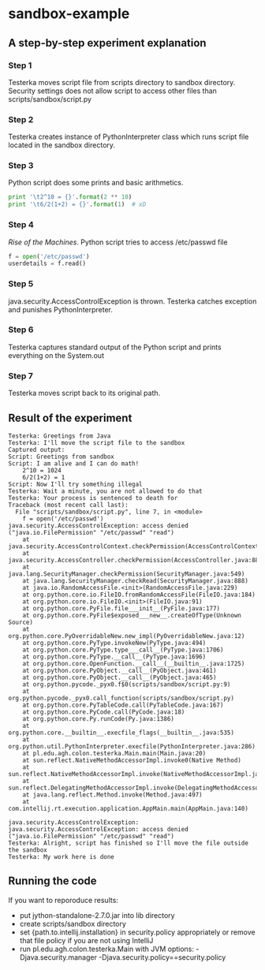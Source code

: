 # sandbox-example

## A step-by-step experiment explanation

### Step 1
Testerka moves script file from scripts directory to sandbox directory. 
Security settings does not allow script to access other files than scripts/sandbox/script.py

### Step 2
Testerka creates instance of PythonInterpreter class which runs script file located in the sandbox directory.

### Step 3
Python script does some prints and basic arithmetics.

```python
print '\t2^10 = {}'.format(2 ** 10)
print '\t6/2(1+2) = {}'.format(1)  # xD
```

### Step 4 
_Rise of the Machines_. Python script tries to access /etc/passwd file

```python
f = open('/etc/passwd')
userdetails = f.read()
```
### Step 5
java.security.AccessControlException is thrown. Testerka catches exception and punishes PythonInterpreter.

### Step 6
Testerka captures standard output of the Python script and prints everything on the System.out

### Step 7
Testerka moves script back to its original path.

## Result of the experiment

```
Testerka: Greetings from Java
Testerka: I'll move the script file to the sandbox
Captured output:
Script: Greetings from sandbox
Script: I am alive and I can do math!
	2^10 = 1024
	6/2(1+2) = 1
Script: Now I'll try something illegal
Testerka: Wait a minute, you are not allowed to do that
Testerka: Your process is sentenced to death for
Traceback (most recent call last):
  File "scripts/sandbox/script.py", line 7, in <module>
    f = open('/etc/passwd')
java.security.AccessControlException: access denied ("java.io.FilePermission" "/etc/passwd" "read")
	at java.security.AccessControlContext.checkPermission(AccessControlContext.java:472)
	at java.security.AccessController.checkPermission(AccessController.java:884)
	at java.lang.SecurityManager.checkPermission(SecurityManager.java:549)
	at java.lang.SecurityManager.checkRead(SecurityManager.java:888)
	at java.io.RandomAccessFile.<init>(RandomAccessFile.java:229)
	at org.python.core.io.FileIO.fromRandomAccessFile(FileIO.java:184)
	at org.python.core.io.FileIO.<init>(FileIO.java:91)
	at org.python.core.PyFile.file___init__(PyFile.java:177)
	at org.python.core.PyFile$exposed___new__.createOfType(Unknown Source)
	at org.python.core.PyOverridableNew.new_impl(PyOverridableNew.java:12)
	at org.python.core.PyType.invokeNew(PyType.java:494)
	at org.python.core.PyType.type___call__(PyType.java:1706)
	at org.python.core.PyType.__call__(PyType.java:1696)
	at org.python.core.OpenFunction.__call__(__builtin__.java:1725)
	at org.python.core.PyObject.__call__(PyObject.java:461)
	at org.python.core.PyObject.__call__(PyObject.java:465)
	at org.python.pycode._pyx0.f$0(scripts/sandbox/script.py:9)
	at org.python.pycode._pyx0.call_function(scripts/sandbox/script.py)
	at org.python.core.PyTableCode.call(PyTableCode.java:167)
	at org.python.core.PyCode.call(PyCode.java:18)
	at org.python.core.Py.runCode(Py.java:1386)
	at org.python.core.__builtin__.execfile_flags(__builtin__.java:535)
	at org.python.util.PythonInterpreter.execfile(PythonInterpreter.java:286)
	at pl.edu.agh.colon.testerka.Main.main(Main.java:20)
	at sun.reflect.NativeMethodAccessorImpl.invoke0(Native Method)
	at sun.reflect.NativeMethodAccessorImpl.invoke(NativeMethodAccessorImpl.java:62)
	at sun.reflect.DelegatingMethodAccessorImpl.invoke(DelegatingMethodAccessorImpl.java:43)
	at java.lang.reflect.Method.invoke(Method.java:497)
	at com.intellij.rt.execution.application.AppMain.main(AppMain.java:140)

java.security.AccessControlException: java.security.AccessControlException: access denied ("java.io.FilePermission" "/etc/passwd" "read")
Testerka: Alright, script has finished so I'll move the file outside the sandbox
Testerka: My work here is done
```

## Running the code

If you want to reporoduce results:
- put jython-standalone-2.7.0.jar into lib directory
- create scripts/sandbox directory
- set {path.to.intellij.installation} in security.policy appropriately or remove that file policy if you are not using IntelliJ
- run pl.edu.agh.colon.testerka.Main with JVM options: -Djava.security.manager -Djava.security.policy==security.policy
